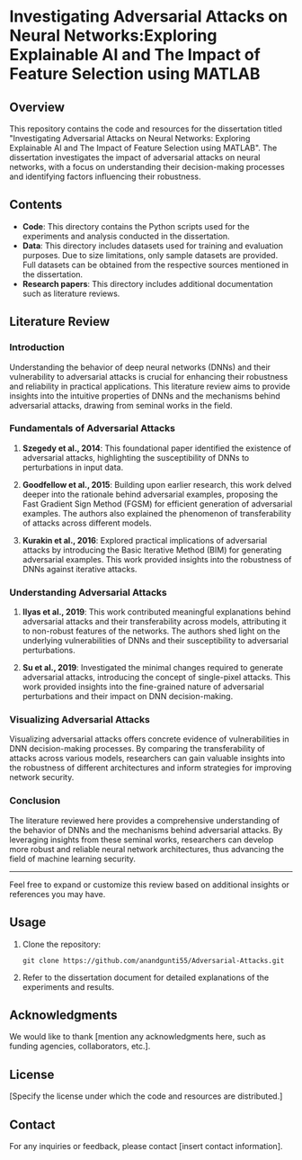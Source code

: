 
# Investigating Adversarial Attacks on Neural Networks:Exploring Explainable AI and The Impact of Feature Selection using MATLAB

## Overview
This repository contains the code and resources for the dissertation titled "Investigating Adversarial Attacks on Neural Networks:
Exploring Explainable AI and The Impact of Feature Selection using MATLAB". The dissertation investigates the impact of adversarial attacks on neural networks, with a focus on understanding their decision-making processes and identifying factors influencing their robustness.

## Contents
- **Code**: This directory contains the Python scripts used for the experiments and analysis conducted in the dissertation.
- **Data**: This directory includes datasets used for training and evaluation purposes. Due to size limitations, only sample datasets are provided. Full datasets can be obtained from the respective sources mentioned in the dissertation.
- **Research papers**: This directory includes additional documentation such as literature reviews.


## Literature Review

### Introduction
Understanding the behavior of deep neural networks (DNNs) and their vulnerability to adversarial attacks is crucial for enhancing their robustness and reliability in practical applications. This literature review aims to provide insights into the intuitive properties of DNNs and the mechanisms behind adversarial attacks, drawing from seminal works in the field.

### Fundamentals of Adversarial Attacks
1. **Szegedy et al., 2014**: This foundational paper identified the existence of adversarial attacks, highlighting the susceptibility of DNNs to perturbations in input data.

2. **Goodfellow et al., 2015**: Building upon earlier research, this work delved deeper into the rationale behind adversarial examples, proposing the Fast Gradient Sign Method (FGSM) for efficient generation of adversarial examples. The authors also explained the phenomenon of transferability of attacks across different models.

3. **Kurakin et al., 2016**: Explored practical implications of adversarial attacks by introducing the Basic Iterative Method (BIM) for generating adversarial examples. This work provided insights into the robustness of DNNs against iterative attacks.

### Understanding Adversarial Attacks
1. **Ilyas et al., 2019**: This work contributed meaningful explanations behind adversarial attacks and their transferability across models, attributing it to non-robust features of the networks. The authors shed light on the underlying vulnerabilities of DNNs and their susceptibility to adversarial perturbations.

2. **Su et al., 2019**: Investigated the minimal changes required to generate adversarial attacks, introducing the concept of single-pixel attacks. This work provided insights into the fine-grained nature of adversarial perturbations and their impact on DNN decision-making.

### Visualizing Adversarial Attacks
Visualizing adversarial attacks offers concrete evidence of vulnerabilities in DNN decision-making processes. By comparing the transferability of attacks across various models, researchers can gain valuable insights into the robustness of different architectures and inform strategies for improving network security.

### Conclusion
The literature reviewed here provides a comprehensive understanding of the behavior of DNNs and the mechanisms behind adversarial attacks. By leveraging insights from these seminal works, researchers can develop more robust and reliable neural network architectures, thus advancing the field of machine learning security.

---

Feel free to expand or customize this review based on additional insights or references you may have.


## Usage
1. Clone the repository:
   ```
   git clone https://github.com/anandgunti55/Adversarial-Attacks.git
   ```
2. Refer to the dissertation document for detailed explanations of the experiments and results.

## Acknowledgments
We would like to thank [mention any acknowledgments here, such as funding agencies, collaborators, etc.].

## License
[Specify the license under which the code and resources are distributed.]

## Contact
For any inquiries or feedback, please contact [insert contact information].

